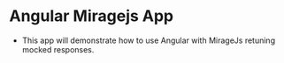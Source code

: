 # Angular Miragejs App

* This app will demonstrate how to use Angular with MirageJs retuning mocked
responses.
